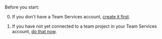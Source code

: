 Before you start:

0. If you don't have a Team Services account, [create it first](../../setup-admin/team-services/sign-up-for-visual-studio-team-services.md).

0. If you have not yet connected to a team project in your Team Services account, [do that now](../../setup-admin/team-services/connect-to-visual-studio-team-services.md).
